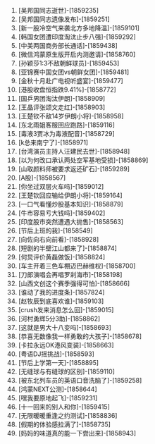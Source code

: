 
1. [吴邦国同志逝世]-[1859235]
1. [吴邦国同志遗像发布]-[1859251]
1. [新一股冷空气来袭北方多地降温]-[1859101]
1. [韩国女团遭印度淘汰止步八强]-[1859292]
1. [中美两国商务部长通话]-[1859438]
1. [微信鸿蒙原生版开启内测邀请]-[1858760]
1. [孙颖莎1:3不敌朝鲜球员]-[1859453]
1. [亚锦赛中国女团vs朝鲜女团]-[1859481]
1. [金秋十月赴广电视听盛宴]-[1859477]
1. [港股收盘恒指跌9.41%]-[1858772]
1. [国乒男团淘汰伊朗]-[1858909]
1. [王晶评张颂文走红]-[1858903]
1. [王楚钦不敌14岁伊朗小将]-[1858958]
1. [东北雨姐客服回应跑路]-[1859116]
1. [毒液3贾冰为毒液配音]-[1858729]
1. [k总来南宁了]-[1858971]
1. [台湾演员主持人汪建民去世]-[1858948]
1. [以为何改口承认两处空军基地受损]-[1858869]
1. [山取颜料师被要求返还矿石]-[1859289]
1. [A股]-[1858567]
1. [你坐过双层火车吗]-[1859012]
1. [王楚钦回应输给伊朗小将]-[1859164]
1. [一口气看懂炒股基本知识]-[1858879]
1. [牛市容易亏大钱吗]-[1859402]
1. [印度股市突然遭遇大抛售]-[1858563]
1. [节后上班的我]-[1858549]
1. [向佐向右向前看]-[1858928]
1. [短剧的半壁江山都来了]-[1858874]
1. [何炅评价黄磊做饭]-[1858824]
1. [车主开着三色车棚迈巴赫维权]-[1858700]
1. [刀郎演唱会再唱罗刹海市]-[1858198]
1. [山西文创这个赛季强得可怕]-[1858666]
1. [谁动了我的进度条]-[1857824]
1. [赵牧辰到底喜欢谁]-[1859103]
1. [crush发来消息怎么回]-[1859015]
1. [河村勇辉5分3助]-[1858862]
1. [这就是男大十八变吗]-[1858693]
1. [恭喜无数像我一样勇敢的大孩子]-[1858678]
1. [卡拉永远OK港风变装]-[1858663]
1. [粤语DJ摇挑战]-[1858593]
1. [节后上学第一天]-[1858895]
1. [无缝球与有缝球的区别]-[1859110]
1. [被东北列车员的英语口音洗脑了]-[1859258]
1. [鸿蒙NEXT公测]-[1858644]
1. [嘿我要原地起飞]-[1859231]
1. [十一回来的别人和你]-[1859415]
1. [无限暖暖重逢之约测试]-[1858836]
1. [假期的体验感拉满了]-[1858735]
1. [妈妈的味道真的能一下尝出来]-[1858943]